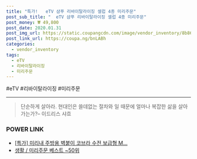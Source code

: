 ```yaml
--- 
title: "특가!   eTV 샴푸 리바이탈라이징 셀럽 4종 미리주문" 
post_sub_title: "  eTV 샴푸 리바이탈라이징 셀럽 4종 미리주문" 
post_money: ₩ 49,800 
post_date: 2020.01.31 
post_img_url: https://static.coupangcdn.com/image/vendor_inventory/8b86/9a1e25cac8e14e7b859555ab9af5c05ce3cc80b66fcd14e46820657b05f8.jpg 
post_link_url: https://coupa.ng/bnLABh 
categories: 
  - vendor_inventory 
tags: 
  - eTV 
  - 리바이탈라이징 
  - 미리주문 
--- 
```

  #eTV #리바이탈라이징 #미리주문 
<hr> 

> 단순하게 살아라. 현대인은 쓸데없는 절차와 일 때문에 얼마나 복잡한 삶을 살아가는가?– 이드리스 샤흐 


### POWER LINK

* <a href="https://blog.naver.com/an0733/221790377093" target="_blank">[특가] 미리내 주방용 벽붙이 코브라 수전 보급형 M...</a>
* <a href="https://blog.naver.com/santokki14/221791022752" target="_blank">생활 / 미리주문 베스트 ~50위</a>
